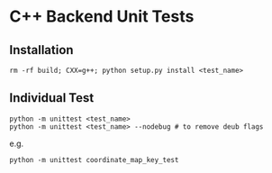 # C++ Backend Unit Tests

## Installation

```
rm -rf build; CXX=g++; python setup.py install <test_name>
```

## Individual Test

```
python -m unittest <test_name>
python -m unittest <test_name> --nodebug # to remove deub flags
```

e.g.

```
python -m unittest coordinate_map_key_test
```
